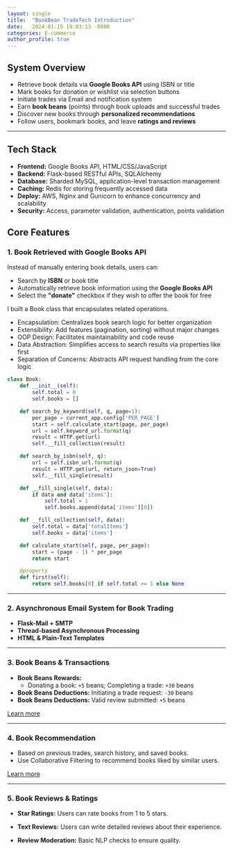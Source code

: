 ```yaml
---
layout: single
title:  "BookBean TradeTech Introduction"
date:   2024-01-15 19:03:13 -0800
categories: E-commerce
author_profile: true
---
```


## **System Overview**
- Retrieve book details via **Google Books API** using ISBN or title
- Mark books for donation or wishlist via selection buttons
- Initiate trades via Email and notification system
- Earn **book beans** (points) through book uploads and successful trades
- Discover new books through **personalized recommendations**
- Follow users, bookmark books, and leave **ratings and reviews**

---

## **Tech Stack**
- **Frontend:** Google Books API, HTML/CSS/JavaScript
- **Backend:** Flask-based RESTful APIs, SQLAlchemy
- **Database:** Sharded MySQL, application-level transaction management
- **Caching:** Redis for storing frequently accessed data 
- **Deploy:** AWS, Nginx and Gunicorn to enhance concurrency and scalability
- **Security:** Access, parameter validation, authentication, points validation


## **Core Features**

### **1. Book Retrieved with Google Books API**
Instead of manually entering book details, users can:
- Search by **ISBN** or book title
- Automatically retrieve book information using the **Google Books API**
- Select the **"donate"** checkbox if they wish to offer the book for free

I built a Book class that encapsulates related operations.
- Encapsulation: Centralizes book search logic for better organization
- Extensibility: Add features (pagination, sorting) without major changes
- OOP Design: Facilitates maintainability and code reuse
- Data Abstraction: Simplifies access to search results via properties like first
- Separation of Concerns: Abstracts API request handling from the core logic

```python
class Book:
    def __init__(self):
        self.total = 0
        self.books = []

    def search_by_keyword(self, q, page=1):
        per_page = current_app.config['PER_PAGE']
        start = self.calculate_start(page, per_page)
        url = self.keyword_url.format(q)
        result = HTTP.get(url)
        self.__fill_collection(result)

    def search_by_isbn(self, q):
        url = self.isbn_url.format(q)
        result = HTTP.get(url, return_json=True)
        self.__fill_single(result)

    def __fill_single(self, data):
        if data and data['items']:
            self.total = 1
            self.books.append(data['items'][0])

    def __fill_collection(self, data):
        self.total = data['totalItems']
        self.books = data['items']

    def calculate_start(self, page, per_page):
        start = (page - 1) * per_page
        return start

    @property
    def first(self):
        return self.books[0] if self.total >= 1 else None

```

---

###  **2. Asynchronous Email System for Book Trading**

- **Flask-Mail + SMTP** 
- **Thread-based Asynchronous Processing** 
- **HTML & Plain-Text Templates** 

---

###  **3. Book Beans & Transactions**
- **Book Beans Rewards:** 
    - Donating a book: `+5` beans; Completing a trade: `+30` beans  
- **Book Beans Deductions:** Initiating a trade request: `-30` beans 
- **Book Beans Deductions:** Valid review submitted: `+5` beans  

<a href="/blog/E-commerce/BookBean-Points/" class="btn btn--primary">Learn more</a>

---

###  **4. Book Recommendation**
- Based on previous trades, search history, and saved books.
- Use Collaborative Filtering to recommend books liked by similar users.

<a href="/blog/E-commerce/BookBean-Cache/" class="btn btn--primary">Learn more</a>

---

###  **5. Book Reviews & Ratings**
- **Star Ratings:** Users can rate books from 1 to 5 stars.

- **Text Reviews:** Users can write detailed reviews about their experience.

- **Review Moderation:** Basic NLP checks to ensure quality.



